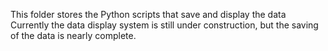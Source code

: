This folder stores the Python scripts that save and display the data
Currently the data display system is still under construction, but the saving of the data is nearly complete.
